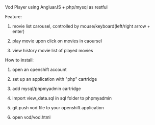 Vod Player using AngluarJS + php/mysql as restful

Feature:

1) movie list carousel, controlled by mouse/keyboard(left/right arrow + enter)

2) play movie upon click on movies in caoursel

3) view history movie list of played movies



How to install:

1) open an openshift account

2) set up an application with "php" cartridge

3) add mysql/phpmyadmin cartridge

4) import view_data.sql in sql folder to phpmyadmin

5) git push vod file to your openshift application

6) open vod/vod.html
